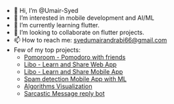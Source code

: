 - 👋 Hi, I’m @Umair-Syed
- 👀 I’m interested in mobile development and AI/ML
- 🌱 I’m currently learning flutter.
- 💞️ I’m looking to collaborate on flutter projects.
- 📫 How to reach me: syedumairandrabi66@gmail.com
- Few of my top projects:
  - [Pomoroom - Pomodoro with friends](https://play.google.com/store/apps/details?id=com.pomoroom.pomoroom)
  - [Libo - Learn and Share Web App](https://libo-web.vercel.app/)
  - [Libo - Learn and Share Mobile App](https://play.google.com/store/apps/details?id=com.skapps.android.liboapp)
  - [Spam detection Mobile App with ML](https://github.com/Umair-Syed/TheSystem_SpamDetection)
  - [Algorithms Visualization](https://github.com/Umair-Syed/Algorithms-Visualization)
  - [Sarcastic Message reply bot](https://nextjs-gpt3-hazel.vercel.app/)
  

<!---
Umair-Syed/Umair-Syed is a ✨ special ✨ repository because its `README.md` (this file) appears on your GitHub profile.
You can click the Preview link to take a look at your changes.
--->
